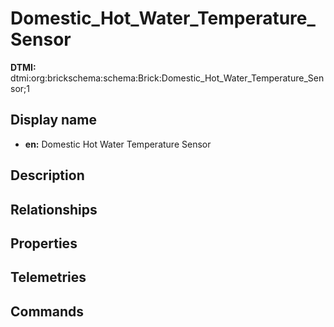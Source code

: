 # Domestic_Hot_Water_Temperature_Sensor
**DTMI:** dtmi:org:brickschema:schema:Brick:Domestic_Hot_Water_Temperature_Sensor;1
## Display name
- **en:** Domestic Hot Water Temperature Sensor
## Description
## Relationships
## Properties
## Telemetries
## Commands
